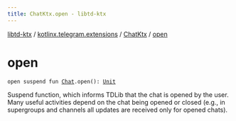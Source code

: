 ```yaml
---
title: ChatKtx.open - libtd-ktx
---
```


[libtd-ktx](../../index.html) / [kotlinx.telegram.extensions](../index.html) / [ChatKtx](index.html) / [open](./open.html)

# open

`open suspend fun `[`Chat`](https://tdlibx.github.io/td/docs/org/drinkless/td/libcore/telegram/TdApi/Chat.html)`.open(): `[`Unit`](https://kotlinlang.org/api/latest/jvm/stdlib/kotlin/-unit/index.html)

Suspend function, which informs TDLib that the chat is opened by the user. Many useful
activities depend on the chat being opened or closed (e.g., in supergroups and channels all
updates are received only for opened chats).

